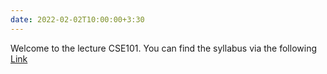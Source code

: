 ```yaml
---
date: 2022-02-02T10:00:00+3:30
---
```

Welcome to the lecture CSE101. You can find the syllabus via the following [Link](/suny-cse101/static_files/presentations/CSE_101_Syllabus.pdf) 
